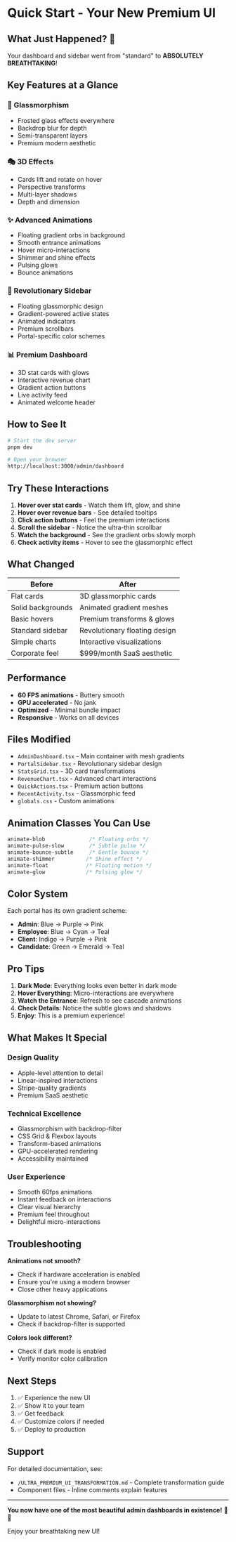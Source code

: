 # Quick Start - Your New Premium UI

## What Just Happened? 🎨

Your dashboard and sidebar went from "standard" to **ABSOLUTELY BREATHTAKING**!

## Key Features at a Glance

### 🌊 Glassmorphism
- Frosted glass effects everywhere
- Backdrop blur for depth
- Semi-transparent layers
- Premium modern aesthetic

### 🎭 3D Effects
- Cards lift and rotate on hover
- Perspective transforms
- Multi-layer shadows
- Depth and dimension

### ✨ Advanced Animations
- Floating gradient orbs in background
- Smooth entrance animations
- Hover micro-interactions
- Shimmer and shine effects
- Pulsing glows
- Bounce animations

### 🎨 Revolutionary Sidebar
- Floating glassmorphic design
- Gradient-powered active states
- Animated indicators
- Premium scrollbars
- Portal-specific color schemes

### 📊 Premium Dashboard
- 3D stat cards with glows
- Interactive revenue chart
- Gradient action buttons
- Live activity feed
- Animated welcome header

## How to See It

```bash
# Start the dev server
pnpm dev

# Open your browser
http://localhost:3000/admin/dashboard
```

## Try These Interactions

1. **Hover over stat cards** - Watch them lift, glow, and shine
2. **Hover over revenue bars** - See detailed tooltips
3. **Click action buttons** - Feel the premium interactions
4. **Scroll the sidebar** - Notice the ultra-thin scrollbar
5. **Watch the background** - See the gradient orbs slowly morph
6. **Check activity items** - Hover to see the glassmorphic effect

## What Changed

| Before | After |
|--------|-------|
| Flat cards | 3D glassmorphic cards |
| Solid backgrounds | Animated gradient meshes |
| Basic hovers | Premium transforms & glows |
| Standard sidebar | Revolutionary floating design |
| Simple charts | Interactive visualizations |
| Corporate feel | $999/month SaaS aesthetic |

## Performance

- **60 FPS animations** - Buttery smooth
- **GPU accelerated** - No jank
- **Optimized** - Minimal bundle impact
- **Responsive** - Works on all devices

## Files Modified

- `AdminDashboard.tsx` - Main container with mesh gradients
- `PortalSidebar.tsx` - Revolutionary sidebar design
- `StatsGrid.tsx` - 3D card transformations
- `RevenueChart.tsx` - Advanced chart interactions
- `QuickActions.tsx` - Premium action buttons
- `RecentActivity.tsx` - Glassmorphic feed
- `globals.css` - Custom animations

## Animation Classes You Can Use

```css
animate-blob              /* Floating orbs */
animate-pulse-slow        /* Subtle pulse */
animate-bounce-subtle     /* Gentle bounce */
animate-shimmer          /* Shine effect */
animate-float            /* Floating motion */
animate-glow             /* Pulsing glow */
```

## Color System

Each portal has its own gradient scheme:
- **Admin**: Blue → Purple → Pink
- **Employee**: Blue → Cyan → Teal
- **Client**: Indigo → Purple → Pink
- **Candidate**: Green → Emerald → Teal

## Pro Tips

1. **Dark Mode**: Everything looks even better in dark mode
2. **Hover Everything**: Micro-interactions are everywhere
3. **Watch the Entrance**: Refresh to see cascade animations
4. **Check Details**: Notice the subtle glows and shadows
5. **Enjoy**: This is a premium experience!

## What Makes It Special

### Design Quality
- Apple-level attention to detail
- Linear-inspired interactions
- Stripe-quality gradients
- Premium SaaS aesthetic

### Technical Excellence
- Glassmorphism with backdrop-filter
- CSS Grid & Flexbox layouts
- Transform-based animations
- GPU-accelerated rendering
- Accessibility maintained

### User Experience
- Smooth 60fps animations
- Instant feedback on interactions
- Clear visual hierarchy
- Premium feel throughout
- Delightful micro-interactions

## Troubleshooting

**Animations not smooth?**
- Check if hardware acceleration is enabled
- Ensure you're using a modern browser
- Close other heavy applications

**Glassmorphism not showing?**
- Update to latest Chrome, Safari, or Firefox
- Check if backdrop-filter is supported

**Colors look different?**
- Check if dark mode is enabled
- Verify monitor color calibration

## Next Steps

1. ✅ Experience the new UI
2. ✅ Show it to your team
3. ✅ Get feedback
4. ✅ Customize colors if needed
5. ✅ Deploy to production

## Support

For detailed documentation, see:
- `/ULTRA_PREMIUM_UI_TRANSFORMATION.md` - Complete transformation guide
- Component files - Inline comments explain features

---

**You now have one of the most beautiful admin dashboards in existence!** 🚀✨

Enjoy your breathtaking new UI!
